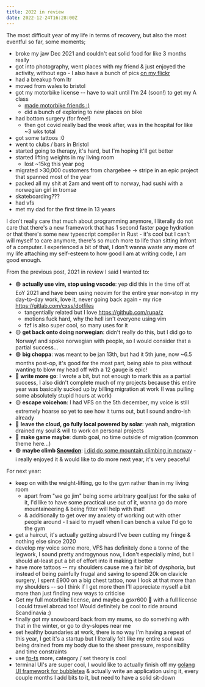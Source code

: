 ```yaml
---
title: 2022 in review
date: 2022-12-24T16:28:00Z
---
```


The most difficult year of my life in terms of recovery, but also the most
eventful so far, some moments;

- broke my jaw Dec 2021 and couldn't eat solid food for like 3 months really
- got into photography, went places with my friend & just enjoyed the activity,
  without ego - I also have a bunch of pics
  [on my flickr](https://www.flickr.com/photos/195303941@N08/)
- had a breakup from ltr
- moved from wales to bristol
- got my motorbike license -- have to wait until I'm 24 (soon!) to get my A
  class
  - [made motorbike friends :)](https://youtu.be/hy34tKBv-aQ?t=35)
  - did a bunch of exploring to new places on bike
- had bottom surgery (for free!)
  - then got covid really bad the week after, was in the hospital for like ~3
    wks total
- got some tattoos :0
- went to clubs / bars in Bristol
- started going to therapy, it's hard, but I'm hoping it'll get better
- started lifting weights in my living room
  - lost ~15kg this year pog
- migrated >30,000 customers from chargebee -> stripe in an epic project that
  spanned most of the year
- packed all my shit at 2am and went off to norway, had sushi with a norwegian
  girl in tromsø
- skateboarding???
- had vfs
- met my dad for the first time in 13 years

I don't really care that much about programming anymore, I literally do not care
that there's a new framework that has 1 second faster page hydration or that
there's some new typescript compiler in Rust - it's cool but I can't will myself
to care anymore, there's so much more to life than sitting infront of a
computer. I experienced a bit of that, I don't wanna waste any more of my life
attaching my self-esteem to how good I am at writing code, I am good enough.

<div class="fotorama" data-width="100%" data-height="600" data-nav="thumbs" data-allowfullscreen="true" data-loop="true" data-shuffle="false">
<a href="https://ftp.cass.si/131=fnr9=.jpeg" data-caption="first big tattoo :0"></a>

</div>

From the previous post, 2021 in review I said I wanted to:

- 🟢 **actually use vim, stop using vscode**: yep did this in the time off at
  EoY 2021 and have been using neovim for the entire year non-stop in my
  day-to-day work, love it, never going back again - my rice
  <https://gitlab.com/cxss/dotfiles>
  - tangentially related but I love <https://github.com/rupa/z>
  - motions fuck hard, why the hell isn't everyone using vim
  - fzf is also super cool, so many uses for it
- 🟡 **get back onto doing norwegian**: didn't really do this, but I did go to
  Norway! and spoke norwegian with people, so I would consider that a partial
  success...
- 🟢 **big choppa**: was meant to be jan 13th, but had it 5th june, now ~6.5
  months post-op, it's good for the most part, being able to piss without
  wanting to blow my head off with a 12 gauge is epic!
- 🔴 **write more go**: I wrote a bit, but not enough to mark this as a partial
  success, I also didn't complete much of my projects because this entire year
  was basically sucked up by billing migration at work (I was pulling some
  absolutely stupid hours at work)
- 🟡 **escape voicehon**: I had VFS on the 5th december, my voice is still
  extremely hoarse so yet to see how it turns out, but I sound andro-ish already
- 🔴 **leave the cloud, go fully local powered by solar**: yeah nah, migration
  drained my soul & will to work on personal projects
- 🔴 **make game maybe**: dumb goal, no time outside of migration (common theme
  here...)
- 🟢 **maybe climb [Snowdon](https://en.wikipedia.org/wiki/Snowdon)**:
  [i did do some mountain climbing in norway](https://youtu.be/2C6jfc1a5SY) - i
  really enjoyed it & would like to do more next year, it's very peaceful

For next year:

- keep on with the weight-lifting, go to the gym rather than in my living room
  - apart from "we go jim" being some arbitrary goal just for the sake of it,
    I'd like to have some practical use out of it, wanna go do more
    mountaineering & being fitter will help with that!
  - & additionally to get over my anxiety of working out with other people
    around - I said to myself when I can bench a value I'd go to the gym
- get a haircut, it's actually getting absurd I've been cutting my fringe &
  nothing else since 2020
- develop my voice some more, VFS has definitely done a tonne of the legwork, I
  sound pretty androgynous now, I don't especially mind, but I should at-least
  put a bit of effort into it making it better
- have more tattoos -- my shoulders cause me a fair bit of dysphoria, but
  instead of being painfully frugal and saving to spend 20k on clavicle surgery,
  I spent £900 on a big chest tattoo, now I look at that more than my shoulders
  -- so I think if I get more then I'll appreciate myself a bit more than just
  finding new ways to criticise
- Get my full motorbike license, and maybe a gsxr600 🦑 with a full license I
  could travel abroad too! Would definitely be cool to ride around Scandinavia
  :)
- finally got my snowboard back from my mums, so do something with that in the
  winter, or go to dry-slopes near me
- set healthy boundaries at work, there is no way I'm having a repeat of this
  year, I get it's a startup but I literally felt like my entire soul was being
  drained from my body due to the sheer pressure, responsibility and time
  constraints
- use [fp-ts](https://gcanti.github.io/fp-ts/) more, category / set theory is
  cool
- terminal UI's are super cool, I would like to actually finish off my
  [golang UI framework for bubbletea](https://gitlab.com/cxss/bubbles) &
  actually write an application using it, every couple months I add bits to it,
  but need to have a solid sit-down

<!-- jQuery 1.8 or later, 33 KB -->
<script src="https://ajax.googleapis.com/ajax/libs/jquery/1.11.1/jquery.min.js"></script>

<!-- Fotorama from CDNJS, 19 KB -->
<link href="https://cdnjs.cloudflare.com/ajax/libs/fotorama/4.6.4/fotorama.css" rel="stylesheet">
<script src="https://cdnjs.cloudflare.com/ajax/libs/fotorama/4.6.4/fotorama.js"></script>
